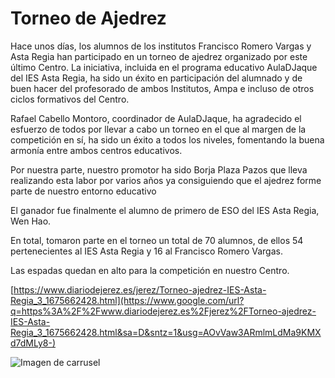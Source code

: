 # Torneo de Ajedrez

Hace unos días, los alumnos de los institutos Francisco Romero Vargas y Asta Regia han participado en un torneo de ajedrez organizado por este último Centro. La iniciativa, incluida en el programa educativo AulaDJaque del IES Asta Regia, ha sido un éxito en participación del alumnado y de buen hacer del profesorado de ambos Institutos, Ampa e incluso de otros ciclos formativos del Centro.

Rafael Cabello Montoro, coordinador de AulaDJaque, ha agradecido el esfuerzo de todos por llevar a cabo un torneo en el que al margen de la competición en sí, ha sido un éxito a todos los niveles, fomentando la buena armonía entre ambos centros educativos.

Por nuestra parte, nuestro promotor ha sido Borja Plaza Pazos que lleva realizando esta labor por varios años ya consiguiendo que el ajedrez forme parte de nuestro entorno educativo

El ganador fue finalmente el alumno de primero de ESO del IES Asta Regia, Wen Hao. 

En total, tomaron parte en el torneo un total de 70 alumnos, de ellos 54 pertenecientes al IES Asta Regia y 16 al Francisco Romero Vargas.

Las espadas quedan en alto para la competición en nuestro Centro.

[https://www.diariodejerez.es/jerez/Torneo-ajedrez-IES-Asta-Regia_3_1675662428.html](https://www.google.com/url?q=https%3A%2F%2Fwww.diariodejerez.es%2Fjerez%2FTorneo-ajedrez-IES-Asta-Regia_3_1675662428.html&sa=D&sntz=1&usg=AOvVaw3ARmlmLdMa9KMXd7dMLy8-)

![Imagen de carrusel](https://lh4.googleusercontent.com/Nc4yXccCvaELalBbf1g9X4v2XZEXskBrXOp_H0ZrbPvkLS_X72sKKdU3tWkBWJAphKmS4kpbEMF7agOQ6dUZSfQ=w16383)
